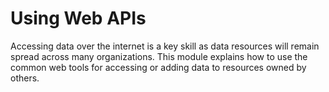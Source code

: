 # Using Web APIs

Accessing data over the internet is a key skill as data resources will remain spread across many organizations. 
This module explains how to use the common web tools for accessing or adding data to resources owned by others.
